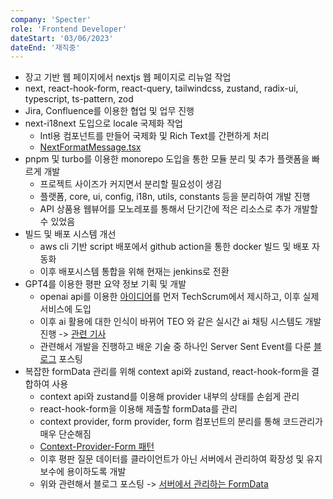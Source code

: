 ```yaml
---
company: 'Specter'
role: 'Frontend Developer'
dateStart: '03/06/2023'
dateEnd: '재직중'
---
```


- 장고 기반 웹 페이지에서 nextjs 웹 페이지로 리뉴얼 작업
- next, react-hook-form, react-query, tailwindcss, zustand, radix-ui, typescript, ts-pattern, zod
- Jira, Confluence를 이용한 협업 및 업무 진행
- next-i18next 도입으로 locale 국제화 작업
  - Intl용 컴포넌트를 만들어 국제화 및 Rich Text를 간편하게 처리
  - <a href="https://gist.github.com/geonhwiii/bc2306ded62c2ce803589ce987934816" target="_blank">NextFormatMessage.tsx</a>
- pnpm 및 turbo를 이용한 monorepo 도입을 통한 모듈 분리 및 추가 플랫폼을 빠르게 개발
  - 프로젝트 사이즈가 커지면서 분리할 필요성이 생김
  - 플랫폼, core, ui, config, i18n, utils, constants 등을 분리하여 개발 진행
  - API 상품용 웹뷰어를 모노레포를 통해서 단기간에 적은 리소스로 추가 개발할 수 있었음
- 빌드 및 배포 시스템 개선
  - aws cli 기반 script 배포에서 github action을 통한 docker 빌드 및 배포 자동화
  - 이후 배포시스템 통합을 위해 현재는 jenkins로 전환
- GPT4를 이용한 평판 요약 정보 기획 및 개발
  - openai api를 이용한 <a href="https://team-specter.atlassian.net/wiki/external/OTJiMjczZDViMGNhNGM0YWE3NGFkMjRjMTUyZWVmY2Y" target="_blank">아이디어</a>를 먼저 TechScrum에서 제시하고, 이후 실제 서비스에 도입
  - 이후 ai 활용에 대한 인식이 바뀌어 TEO 와 같은 실시간 ai 채팅 시스템도 개발 진행 -> <a href="https://www.specter.co.kr/blog/AITEO240702" target="_blank">관련 기사</a>
  - 관련해서 개발을 진행하고 배운 기술 중 하나인 Server Sent Event를 다룬 <a href="/blog/nextjs-server-sent-event-with-api-routes" target="_blank">블로그</a> 포스팅
- 복잡한 formData 관리를 위해 context api와 zustand, react-hook-form을 결합하여 사용
  - context api와 zustand를 이용해 provider 내부의 상태를 손쉽게 관리
  - react-hook-form을 이용해 제출할 formData를 관리
  - context provider, form provider, form 컴포넌트의 분리를 통해 코드관리가 매우 단순해짐
  - <a href="https://gist.github.com/geonhwiii/d4a8c27701ea8774055e7ec0567a7aae" target="_blank">Context-Provider-Form 패턴</a>
  - 이후 평판 질문 데이터를 클라이언트가 아닌 서버에서 관리하여 확장성 및 유지보수에 용이하도록 개발
  - 위와 관련해서 블로그 포스팅 -> <a href="/blog/서버에서-관리하는-formdata" target="_blank">서버에서 관리하는 FormData</a>